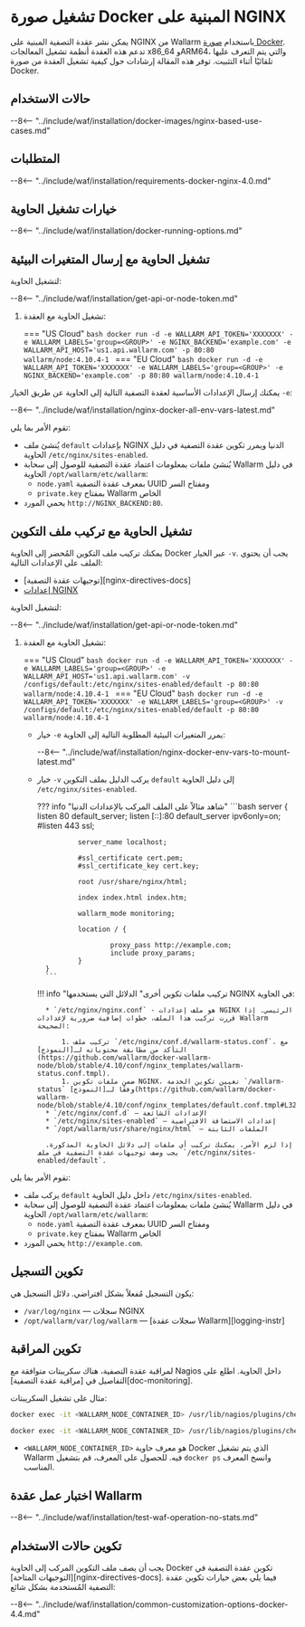 # تشغيل صورة Docker المبنية على NGINX

يمكن نشر عقدة التصفية المبنية على NGINX من Wallarm باستخدام [صورة Docker](https://hub.docker.com/r/wallarm/node). تدعم هذه العقدة أنظمة تشغيل المعالجات x86_64 وARM64، والتي يتم التعرف عليها تلقائيًا أثناء التثبيت. توفر هذه المقالة إرشادات حول كيفية تشغيل العقدة من صورة Docker.

## حالات الاستخدام

--8<-- "../include/waf/installation/docker-images/nginx-based-use-cases.md"

## المتطلبات

--8<-- "../include/waf/installation/requirements-docker-nginx-4.0.md"

## خيارات تشغيل الحاوية

--8<-- "../include/waf/installation/docker-running-options.md"

## تشغيل الحاوية مع إرسال المتغيرات البيئية

لتشغيل الحاوية:

--8<-- "../include/waf/installation/get-api-or-node-token.md"

1. تشغيل الحاوية مع العقدة:

    === "US Cloud"
        ```bash
        docker run -d -e WALLARM_API_TOKEN='XXXXXXX' -e WALLARM_LABELS='group=<GROUP>' -e NGINX_BACKEND='example.com' -e WALLARM_API_HOST='us1.api.wallarm.com' -p 80:80 wallarm/node:4.10.4-1
        ```
    === "EU Cloud"
        ```bash
        docker run -d -e WALLARM_API_TOKEN='XXXXXXX' -e WALLARM_LABELS='group=<GROUP>' -e NGINX_BACKEND='example.com' -p 80:80 wallarm/node:4.10.4-1
        ```

يمكنك إرسال الإعدادات الأساسية لعقدة التصفية التالية إلى الحاوية عن طريق الخيار `-e`:

--8<-- "../include/waf/installation/nginx-docker-all-env-vars-latest.md"

تقوم الأمر بما يلي:

* يُنشئ ملف `default` بإعدادات NGINX الدنيا ويمرر تكوين عقدة التصفية في دليل الحاوية `/etc/nginx/sites-enabled`.
* يُنشئ ملفات بمعلومات اعتماد عقدة التصفية للوصول إلى سحابة Wallarm في دليل الحاوية `/opt/wallarm/etc/wallarm`:
    * `node.yaml` بمعرف عقدة التصفية UUID ومفتاح السر
    * `private.key` بمفتاح Wallarm الخاص
* يحمي المورد `http://NGINX_BACKEND:80`.

## تشغيل الحاوية مع تركيب ملف التكوين

يمكنك تركيب ملف التكوين المُحضر إلى الحاوية Docker عبر الخيار `-v`. يجب أن يحتوي الملف على الإعدادات التالية:

* [توجيهات عقدة التصفية][nginx-directives-docs]
* [إعدادات NGINX](https://nginx.org/en/docs/beginners_guide.html)

لتشغيل الحاوية:

--8<-- "../include/waf/installation/get-api-or-node-token.md"

1. تشغيل الحاوية مع العقدة:

    === "US Cloud"
        ```bash
        docker run -d -e WALLARM_API_TOKEN='XXXXXXX' -e WALLARM_LABELS='group=<GROUP>' -e WALLARM_API_HOST='us1.api.wallarm.com' -v /configs/default:/etc/nginx/sites-enabled/default -p 80:80 wallarm/node:4.10.4-1
        ```
    === "EU Cloud"
        ```bash
        docker run -d -e WALLARM_API_TOKEN='XXXXXXX' -e WALLARM_LABELS='group=<GROUP>' -v /configs/default:/etc/nginx/sites-enabled/default -p 80:80 wallarm/node:4.10.4-1
        ```

    * خيار `-e` يمرر المتغيرات البيئية المطلوبة التالية إلى الحاوية:

        --8<-- "../include/waf/installation/nginx-docker-env-vars-to-mount-latest.md"
    
    * خيار `-v` يركب الدليل بملف التكوين `default` إلى دليل الحاوية `/etc/nginx/sites-enabled`.

        ??? info "شاهد مثالاً على الملف المركب بالإعدادات الدنيا"
            ```bash
            server {
                    listen 80 default_server;
                    listen [::]:80 default_server ipv6only=on;
                    #listen 443 ssl;

                    server_name localhost;

                    #ssl_certificate cert.pem;
                    #ssl_certificate_key cert.key;

                    root /usr/share/nginx/html;

                    index index.html index.htm;

                    wallarm_mode monitoring;

                    location / {
                            
                            proxy_pass http://example.com;
                            include proxy_params;
                    }
            }
            ```

        !!! info "تركيب ملفات تكوين أخرى"
            الدلائل التي يستخدمها NGINX في الحاوية:

            * `/etc/nginx/nginx.conf` - هو ملف إعدادات NGINX الرئيسي. إذا قررت تركيب هذا الملف، خطوات إضافية ضرورية لإعدادات Wallarm الصحيحة:

                1. تركيب ملف `/etc/nginx/conf.d/wallarm-status.conf`، مع التأكد من مطابقة محتوياته لـ[النموذج](https://github.com/wallarm/docker-wallarm-node/blob/stable/4.10/conf/nginx_templates/wallarm-status.conf.tmpl).
                1. ضمن ملفات تكوين NGINX، تعيين تكوين الخدمة `/wallarm-status` وفقًا لـ[النموذج](https://github.com/wallarm/docker-wallarm-node/blob/stable/4.10/conf/nginx_templates/default.conf.tmpl#L32).
            * `/etc/nginx/conf.d` — الإعدادات الشائعة
            * `/etc/nginx/sites-enabled` — إعدادات الاستضافة الافتراضية
            * `/opt/wallarm/usr/share/nginx/html` — الملفات الثابتة

            إذا لزم الأمر، يمكنك تركيب أي ملفات إلى دلائل الحاوية المذكورة. يجب وصف توجيهات عقدة التصفية في ملف `/etc/nginx/sites-enabled/default`.

تقوم الأمر بما يلي:

* يركب ملف `default` داخل دليل الحاوية `/etc/nginx/sites-enabled`.
* يُنشئ ملفات بمعلومات اعتماد عقدة التصفية للوصول إلى سحابة Wallarm في دليل الحاوية `/opt/wallarm/etc/wallarm`:
    * `node.yaml` بمعرف عقدة التصفية UUID ومفتاح السر
    * `private.key` بمفتاح Wallarm الخاص
* يحمي المورد `http://example.com`.

## تكوين التسجيل

يكون التسجيل مُفعلاً بشكل افتراضي. دلائل التسجيل هي:

* `/var/log/nginx` — سجلات NGINX
* `/opt/wallarm/var/log/wallarm` — [سجلات عقدة Wallarm][logging-instr]

## تكوين المراقبة

لمراقبة عقدة التصفية، هناك سكريبتات متوافقة مع Nagios داخل الحاوية. اطلع على التفاصيل في [مراقبة عقدة التصفية][doc-monitoring].

مثال على تشغيل السكريبتات:

``` bash
docker exec -it <WALLARM_NODE_CONTAINER_ID> /usr/lib/nagios/plugins/check_wallarm_tarantool_timeframe -w 1800 -c 900
```

``` bash
docker exec -it <WALLARM_NODE_CONTAINER_ID> /usr/lib/nagios/plugins/check_wallarm_export_delay -w 120 -c 300
```

* `<WALLARM_NODE_CONTAINER_ID>` هو معرف حاوية Docker الذي يتم تشغيل Wallarm فيه. للحصول على المعرف، قم بتشغيل `docker ps` وانسخ المعرف المناسب.

## اختبار عمل عقدة Wallarm

--8<-- "../include/waf/installation/test-waf-operation-no-stats.md"

## تكوين حالات الاستخدام

يجب أن يصف ملف التكوين المركب إلى الحاوية Docker تكوين عقدة التصفية في [التوجيهات المتاحة][nginx-directives-docs]. فيما يلي بعض خيارات تكوين عقدة التصفية المُستخدمة بشكل شائع:

--8<-- "../include/waf/installation/common-customization-options-docker-4.4.md"